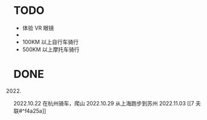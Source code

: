 # TODO
- 体验 VR 眼镜
- 
- 100KM 以上自行车骑行
- 500KM 以上摩托车骑行

# DONE
2022.
2022.10.22 在杭州骑车，爬山
2022.10.29 从上海跑步到苏州
2022.11.03 [[7 夫联#^f4a25a]]
